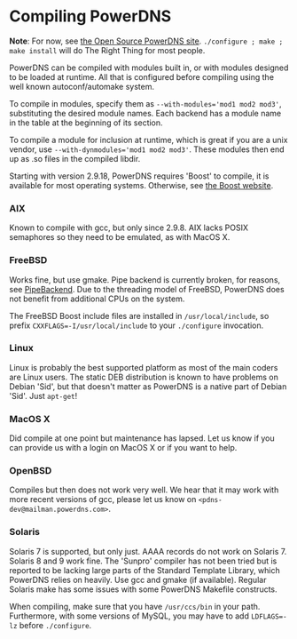 # Compiling PowerDNS
**Note**: For now, see [the Open Source PowerDNS site](http://wiki.powerdns.com/). `./configure ; make ; make install` will do The Right Thing for most people.

PowerDNS can be compiled with modules built in, or with modules designed to be loaded at runtime. All that is configured before compiling using the well known autoconf/automake system.

To compile in modules, specify them as `--with-modules='mod1 mod2 mod3'`, substituting the desired module names. Each backend has a module name in the table at the beginning of its section.

To compile a module for inclusion at runtime, which is great if you are a unix vendor, use `--with-dynmodules='mod1 mod2 mod3'`. These modules then end up as .so files in the compiled libdir.

Starting with version 2.9.18, PowerDNS requires 'Boost' to compile, it is available for most operating systems. Otherwise, see [the Boost website](http://www.boost.org).

### AIX
Known to compile with gcc, but only since 2.9.8. AIX lacks POSIX semaphores so they need to be emulated, as with MacOS X.

### FreeBSD
Works fine, but use gmake. Pipe backend is currently broken, for reasons, see [PipeBackend](../authoritative/backend-pipe.md). Due to the threading model of FreeBSD, PowerDNS does not benefit from additional CPUs on the system.

The FreeBSD Boost include files are installed in `/usr/local/include`, so prefix `CXXFLAGS=-I/usr/local/include` to your `./configure` invocation.

### Linux
Linux is probably the best supported platform as most of the main coders are Linux users. The static DEB distribution is known to have problems on Debian 'Sid', but that doesn't matter as PowerDNS is a native part of Debian 'Sid'. Just `apt-get`!

### MacOS X
Did compile at one point but maintenance has lapsed. Let us know if you can provide us with a login on MacOS X or if you want to help.

### OpenBSD
Compiles but then does not work very well. We hear that it may work with more recent versions of gcc, please let us know on `<pdns-dev@mailman.powerdns.com>`.

### Solaris
Solaris 7 is supported, but only just. AAAA records do not work on Solaris 7. Solaris 8 and 9 work fine. The 'Sunpro' compiler has not been tried but is reported to be lacking large parts of the Standard Template Library, which PowerDNS relies on heavily. Use gcc and gmake (if available). Regular Solaris make has some issues with some PowerDNS Makefile constructs.

When compiling, make sure that you have `/usr/ccs/bin` in your path. Furthermore, with some versions of MySQL, you may have to add `LDFLAGS=-lz` before `./configure`.

